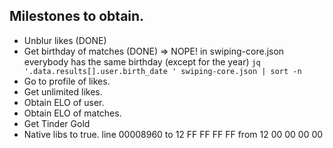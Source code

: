 ## Milestones to obtain.

* Unblur likes (DONE)
* Get birthday of matches (DONE) => NOPE! in swiping-core.json everybody has the same birthday (except for the year) `jq '.data.results[].user.birth_date ' swiping-core.json | sort -n`
* Go to profile of likes.
* Get unlimited likes.
* Obtain ELO of user.
* Obtain ELO of matches.
* Get Tinder Gold
* Native libs to true. line 00008960 to 12 FF FF FF FF from 12 00 00 00 00 